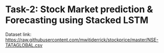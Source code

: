 # Task-2: Stock Market prediction & Forecasting using Stacked LSTM

Dataset link: https://raw.githubusercontent.com/mwitiderrick/stockprice/master/NSE-TATAGLOBAL.csv
